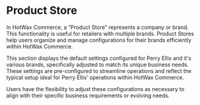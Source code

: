 # Product Store 

In HotWax Commerce, a “Product Store” represents a company or brand. This functionality is useful for retailers with multiple brands. Product Stores help users organize and manage configurations for their brands efficiently within HotWax Commerce.  

This section displays the default settings configured for Perry Ellis and it's various brands, specifically adjusted to match its unique business needs. These settings are pre-configured to streamline operations and reflect the typical setup ideal for Perry Ellis’ operations within HotWax Commerce.  

Users have the flexibility to adjust these configurations as necessary to align with their specific business requirements or evolving needs. 
